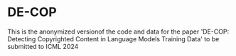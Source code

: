 # DE-COP
This is the anonymized versionof the code and data for the paper 'DE-COP: Detecting Copyrighted Content in Language Models Training Data' to be submitted to ICML 2024
